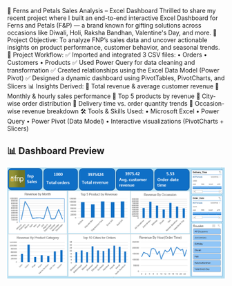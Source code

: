 🎯 Ferns and Petals Sales Analysis – Excel Dashboard 
Thrilled to share my recent project where I built an end-to-end interactive Excel Dashboard for Ferns and Petals (F&P) — a brand known for gifting solutions across occasions like Diwali, Holi, Raksha Bandhan, Valentine's Day, and more.
📌 Project Objective:
 To analyze FNP’s sales data and uncover actionable insights on product performance, customer behavior, and seasonal trends.
📁 Project Workflow:
✅ Imported and integrated 3 CSV files:
 • Orders
 • Customers
 • Products
✅ Used Power Query for data cleaning and transformation
✅ Created relationships using the Excel Data Model (Power Pivot)
✅ Designed a dynamic dashboard using PivotTables, PivotCharts, and Slicers
📊 Insights Derived:
🔹 Total revenue & average customer revenue
🔹 Monthly & hourly sales performance
🔹 Top 5 products by revenue
🔹 City-wise order distribution
🔹 Delivery time vs. order quantity trends
🔹 Occasion-wise revenue breakdown
🛠️ Tools & Skills Used:
 • Microsoft Excel
 • Power Query
 • Power Pivot (Data Model)
 • Interactive visualizations (PivotCharts + Slicers)


## 📊 Dashboard Preview
![Dashboard](https://github.com/shaifalijain789/Fern-and-Petal-Sales-Analysis/blob/main/dashboard.PNG?raw=true)

